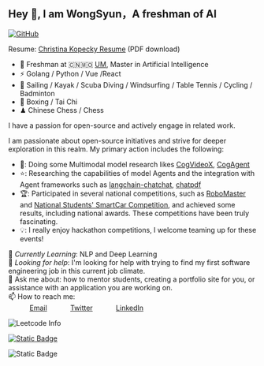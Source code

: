 ## Hey 👋, I am WongSyun，A freshman of AI


[![GitHub](https://img.shields.io/badge/dynamic/json?logo=github&label=GitHub&labelColor=495867&color=495867&query=%24.data.totalSubs&url=https%3A%2F%2Fapi.spencerwoo.com%2Fsubstats%2F%3Fsource%3Dgithub%26queryKey%3Dhayschan&style=flat-square)](https://github.com/Axbros)

Resume:  [Christina Kopecky Resume](https://github.com/Axbros/Axbros/blob/main/file/resume_en.pdf) (PDF download)
 
- 🍻 Freshman at 🇨🇳🇲🇴 [UM](https://um.edu.mo), Master in Artificial Intelligence
- ⚡ Golang / Python / Vue /React 
- 🏃 Sailing / Kayak / Scuba Diving / Windsurfing / Table Tennis / Cycling / Badminton
- 🥋 Boxing / Tai Chi
- ♟ Chinese Chess / Chess 

I have a passion for open-source and actively engage in related work.

I am passionate about open-source initiatives and strive for deeper exploration in this realm. My primary action includes the following:

+ 📄: Doing some Multimodal model research likes [CogVideoX](https://arxiv.org/abs/2408.06072), [CogAgent](https://arxiv.org/abs/2312.08914)
+ ⭐: Researching the capabilities of model Agents and the integration with Agent frameworks such as [langchain-chatchat](https://github.com/chatchat-space/Langchain-Chatchat),  [chatpdf](https://github.com/CosmosShadow/gptpdf) 
+ 🏆: Participated in several national competitions, such as [RoboMaster](https://www.robomaster.com/en-US) and [National Students' SmartCar Competition](https://www.smartcar.zone), and achieved some results, including national awards. These competitions have been truly fascinating.
+ 💡: I really enjoy hackathon competitions, I welcome teaming up for these events!
 
🌱 *Currently Learning*: NLP and Deep Learning<br>
🤔 *Looking for help*: I'm looking for help with trying to find my first software engineering job in this current job climate.<br>
💬 Ask me about: how to mentor students, creating a portfolio site for you, or assistance with an application you are working on. <br>
📫 How to reach me: <br>
&nbsp;&nbsp;&nbsp;&nbsp;&nbsp;&nbsp;&nbsp;&nbsp;&nbsp;&nbsp; [Email](mc45334@um.edu.mo)
&nbsp;&nbsp;&nbsp;&nbsp;&nbsp;&nbsp;&nbsp;&nbsp;&nbsp;&nbsp; [Twitter](https://www.twitter.com/copilotshub)
&nbsp;&nbsp;&nbsp;&nbsp;&nbsp;&nbsp;&nbsp;&nbsp;&nbsp;&nbsp; [LinkedIn](https://www.linkedin.com/in/syun-wong-117271270/)

![Leetcode Info](https://stats.justsong.cn/api/leetcode?username=Axbros&cn=true&theme=dark)

[![Static Badge](https://img.shields.io/badge/X-zR-blue?style=social&logo=twitter&logoColor=blue&link=https%3A%2F%2Ftwitter.com%2FzRdianjiao)](https://twitter.com/copilotshub)

![Static Badge](https://img.shields.io/badge/Wechat-RotatorW-green?style=social&logo=wechat&logoColor=green)



